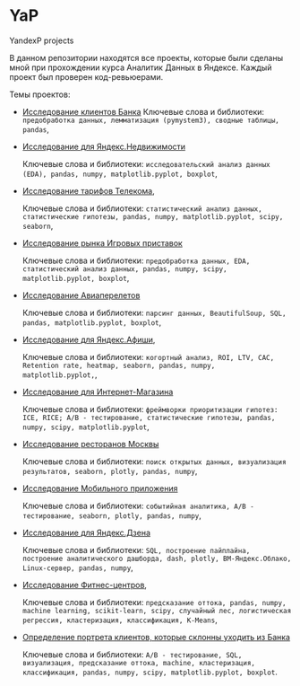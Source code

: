 # YaP
YandexP projects

В данном репозитории находятся все проекты, которые были сделаны мной при прохождении курса Аналитик Данных в Яндексе.
Каждый проект был проверен код-ревьюерами.

Темы проектов: 
* [Исследование клиентов Банка](https://github.com/ViacheslavPogorelyy/YaP/tree/main/part_number_one)
  Ключевые слова и библиотеки: `предобработка данных, лемматизация (pymystem3), сводные таблицы, pandas`,  
  
* [Исследование для Яндекс.Недвижимости](https://github.com/ViacheslavPogorelyy/YaP/tree/main/part_number_two)
 
  Ключевые слова и библиотеки: `исследовательский анализ данных (EDA), pandas, numpy, matplotlib.pyplot, boxplot`,
* [Исследование тарифов Телекома](https://github.com/ViacheslavPogorelyy/YaP/tree/main/part_number_three),
  
  Ключевые слова и библиотеки: `статистический анализ данных, статистические гипотезы, pandas, numpy, matplotlib.pyplot, scipy, seaborn`,
* [Исследование рынка Игровых приставок](https://github.com/ViacheslavPogorelyy/YaP/tree/main/part_number_four)

  Ключевые слова и библиотеки: `предобработка данных, EDA, статистический анализ данных, pandas, numpy, scipy, matplotlib.pyplot, boxplot`, 
* [Исследование Авиаперелетов](https://github.com/ViacheslavPogorelyy/YaP/tree/main/part_number_five)

  Ключевые слова и библиотеки: `парсинг данных, BeautifulSoup, SQL, pandas, matplotlib.pyplot, boxplot`,
* [Исследование для Яндекс.Афиши](https://github.com/ViacheslavPogorelyy/YaP/tree/main/part_number_six),
  
  Ключевые слова и библиотеки: `когортный анализ, ROI, LTV, CAC, Retention rate, heatmap, seaborn, pandas, numpy, matplotlib.pyplot,`,
* [Исследование для Интернет-Магазина](https://github.com/ViacheslavPogorelyy/YaP/tree/main/part_number_seven)
 
  Ключевые слова и библиотеки: `фреймворки приоритизации гипотез: ICE, RICE; A/B - тестирование, статистические гипотезы, pandas, numpy, scipy, matplotlib.pyplot`,
* [Исследование ресторанов Москвы](https://github.com/ViacheslavPogorelyy/YaP/tree/main/part_number_eight)

  Ключевые слова и библиотеки: `поиск открытых данных, визуализация результатов, seaborn, plotly, pandas, numpy`,
* [Исследование Мобильного приложения](https://github.com/ViacheslavPogorelyy/YaP/tree/main/part_number_nine)

  Ключевые слова и библиотеки: `событийная аналитика, A/B - тестирование, seaborn, plotly, pandas, numpy`,
* [Исследование для Яндекс.Дзена](https://github.com/ViacheslavPogorelyy/YaP/tree/main/part_number_ten)

  Ключевые слова и библиотеки: `SQL, построение пайплайна, построение аналитического дашборда, dash, plotly, ВМ-Яндекс.Облако, Linux-сервер, pandas, numpy`,
* [Исследование Фитнес-центров](https://github.com/ViacheslavPogorelyy/YaP/tree/main/part_number_eleven),

  Ключевые слова и библиотеки: `предсказание оттока, pandas, numpy, machine learning, scikit-learn, scipy, случайный лес, логистическая регрессия, кластеризация, классификация, K-Means`,
* [Определение портрета клиентов, которые склонны уходить из Банка](https://github.com/ViacheslavPogorelyy/YaP/tree/main/Final_project)

  Ключевые слова и библиотеки: `A/B - тестирование, SQL, визуализация, предсказание оттока, machine, кластеризация, классификация, pandas, numpy, scipy, matplotlib.pyplot, boxplot`.
